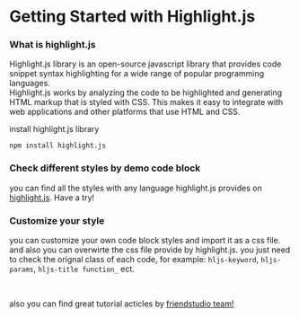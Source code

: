 # Getting Started with Highlight.js

### What is highlight.js

Highlight.js library is an open-source javascript library that provides code snippet syntax highlighting for a wide range of popular programming languages.
<br/>
Highlight.js works by analyzing the code to be highlighted and generating HTML markup that is styled with CSS. This makes it easy to integrate with web applications and other platforms that use HTML and CSS.
<br/>

install highlight.js library

```
npm install highlight.js
```

### Check different styles by demo code block

you can find all the styles with any language highlight.js provides on [highlight.js](https://highlightjs.org/demo). Have a try!

### Customize your style

you can customize your own code block styles and import it as a css file. and also you can overwirte the css file provide by highlight.js. you just need to check the orignal class of each code, for example: `hljs-keyword`, `hljs-params`, `hljs-title function_` ect.

<br/>

also you can find great tutorial acticles by [friendstudio team!](https://www.friendstudio.net/how-to-use-highlightjs-with-react/)
